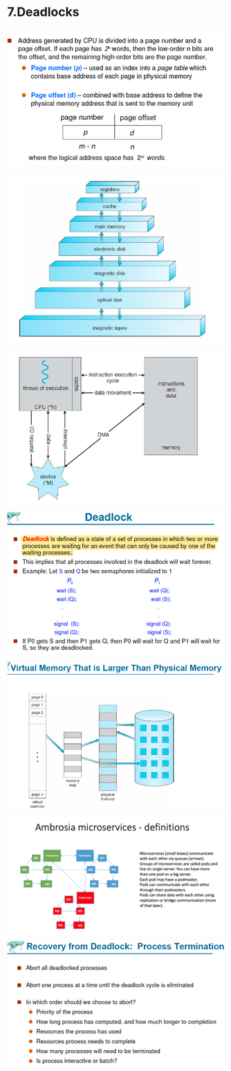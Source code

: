 # 7.Deadlocks

![](../.gitbook/assets/image%20%28120%29.png)

![](../.gitbook/assets/image%20%28119%29.png)

![](../.gitbook/assets/image%20%28128%29.png)

![](../.gitbook/assets/image%20%2837%29.png)

![](../.gitbook/assets/image%20%28113%29.png)

![](../.gitbook/assets/image%20%28138%29.png)

![](../.gitbook/assets/image%20%281%29.png)

